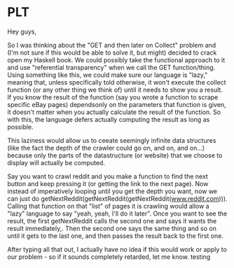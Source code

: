 PLT
===

Hey guys, 

So I was thinking about the "GET and then later on Collect" problem and (I'm not sure if this would be able to solve it, but might) decided to crack open my Haskell book. We could possibly take the functional approach to it and use "referential transparency" when we call the GET function/thing. Using something like this, we could make sure our language is "lazy," meaning that, unless specifically told otherwise, it won't execute the collect function (or any other thing we think of) until it needs to show you a result. If you know the result of the function (say you wrote a function to scrape specific eBay pages) dependsonly on the parameters that function is given, it doesn't matter when you actually calculate the result of the function. So with this, the language defers actually computing the result as long as possible.

This laziness would allow us to ceeate seemingly infinite data structures (like the fact the depth of the crawler could go on, and on, and on...) because only the parts of the datastructure (or website) that we choose to display will actually be computed.

Say you want to crawl reddit and you make a function to find the next button and keep pressing it (or getting the link to the next page). Now instead of imperatively looping until you get the depth you want, now we can just do getNextReddit(getNextReddit(getNextReddit(www.reddit.com))). Calling that function on that "list" of pages it is crawling would allow a "lazy" language to say "yeah, yeah, I'll do it later". Once you want to see the result, the first getNextReddit calls the second one and says it wants the result immediately,. Then the second one says the same thing and so on until it gets to the last one, and then passes the result back to the first one.


After typing all that out, I actually have no idea if this would work or apply to our problem - so if it sounds completely retarded, let me know.
testing
